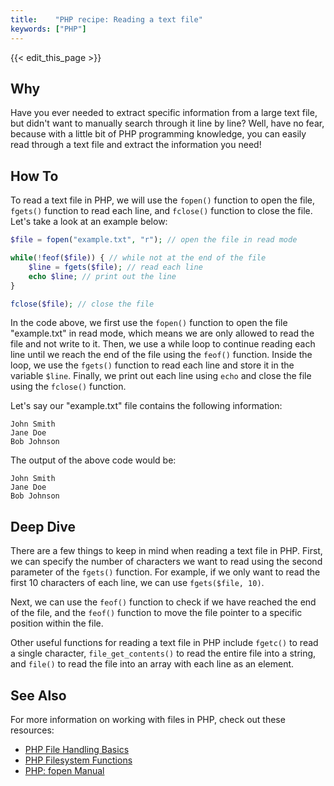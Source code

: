 ```yaml
---
title:    "PHP recipe: Reading a text file"
keywords: ["PHP"]
---
```


{{< edit_this_page >}}

## Why

Have you ever needed to extract specific information from a large text file, but didn't want to manually search through it line by line? Well, have no fear, because with a little bit of PHP programming knowledge, you can easily read through a text file and extract the information you need!

## How To

To read a text file in PHP, we will use the `fopen()` function to open the file, `fgets()` function to read each line, and `fclose()` function to close the file. Let's take a look at an example below:

```PHP
$file = fopen("example.txt", "r"); // open the file in read mode

while(!feof($file)) { // while not at the end of the file
    $line = fgets($file); // read each line
    echo $line; // print out the line
}

fclose($file); // close the file
```

In the code above, we first use the `fopen()` function to open the file "example.txt" in read mode, which means we are only allowed to read the file and not write to it. Then, we use a while loop to continue reading each line until we reach the end of the file using the `feof()` function. Inside the loop, we use the `fgets()` function to read each line and store it in the variable `$line`. Finally, we print out each line using `echo` and close the file using the `fclose()` function.

Let's say our "example.txt" file contains the following information:

```
John Smith
Jane Doe
Bob Johnson
```

The output of the above code would be:

```
John Smith
Jane Doe
Bob Johnson
```

## Deep Dive

There are a few things to keep in mind when reading a text file in PHP. First, we can specify the number of characters we want to read using the second parameter of the `fgets()` function. For example, if we only want to read the first 10 characters of each line, we can use `fgets($file, 10)`.

Next, we can use the `feof()` function to check if we have reached the end of the file, and the `feof()` function to move the file pointer to a specific position within the file.

Other useful functions for reading a text file in PHP include `fgetc()` to read a single character, `file_get_contents()` to read the entire file into a string, and `file()` to read the file into an array with each line as an element.

## See Also

For more information on working with files in PHP, check out these resources:

- [PHP File Handling Basics](https://www.w3schools.com/php/php_ref_filesystem.asp)
- [PHP Filesystem Functions](https://www.php.net/manual/en/ref.filesystem.php)
- [PHP: fopen Manual](https://www.php.net/manual/en/function.fopen.php)